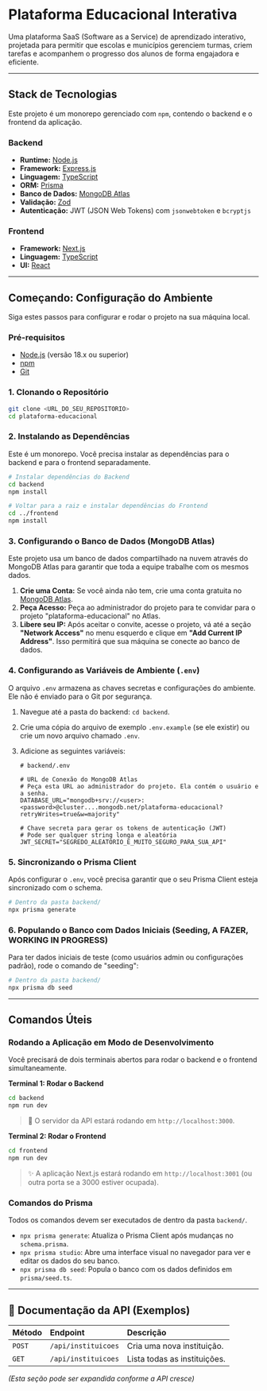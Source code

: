 # Plataforma Educacional Interativa

Uma plataforma SaaS (Software as a Service) de aprendizado interativo, projetada para permitir que escolas e municípios gerenciem turmas, criem tarefas e acompanhem o progresso dos alunos de forma engajadora e eficiente.

---

## Stack de Tecnologias

Este projeto é um monorepo gerenciado com `npm`, contendo o backend e o frontend da aplicação.

### Backend

- **Runtime:** [Node.js](https://nodejs.org/)
- **Framework:** [Express.js](https://expressjs.com/pt-br/)
- **Linguagem:** [TypeScript](https://www.typescriptlang.org/)
- **ORM:** [Prisma](https://www.prisma.io/)
- **Banco de Dados:** [MongoDB Atlas](https://www.mongodb.com/cloud/atlas)
- **Validação:** [Zod](https://zod.dev/)
- **Autenticação:** JWT (JSON Web Tokens) com `jsonwebtoken` e `bcryptjs`

### Frontend

- **Framework:** [Next.js](https://nextjs.org/)
- **Linguagem:** [TypeScript](https://www.typescriptlang.org/)
- **UI:** [React](https://react.dev/)

---

## Começando: Configuração do Ambiente

Siga estes passos para configurar e rodar o projeto na sua máquina local.

### Pré-requisitos

- [Node.js](https://nodejs.org/) (versão 18.x ou superior)
- [npm](https://www.npmjs.com/)
- [Git](https://git-scm.com/)

### 1. Clonando o Repositório

```bash
git clone <URL_DO_SEU_REPOSITORIO>
cd plataforma-educacional
```

### 2. Instalando as Dependências

Este é um monorepo. Você precisa instalar as dependências para o backend e para o frontend separadamente.

```bash
# Instalar dependências do Backend
cd backend
npm install

# Voltar para a raiz e instalar dependências do Frontend
cd ../frontend
npm install
```

### 3. Configurando o Banco de Dados (MongoDB Atlas)

Este projeto usa um banco de dados compartilhado na nuvem através do MongoDB Atlas para garantir que toda a equipe trabalhe com os mesmos dados.

1.  **Crie uma Conta:** Se você ainda não tem, crie uma conta gratuita no [MongoDB Atlas](https://www.mongodb.com/cloud/atlas/register).
2.  **Peça Acesso:** Peça ao administrador do projeto para te convidar para o projeto "plataforma-educacional" no Atlas.
3.  **Libere seu IP:** Após aceitar o convite, acesse o projeto, vá até a seção **"Network Access"** no menu esquerdo e clique em **"Add Current IP Address"**. Isso permitirá que sua máquina se conecte ao banco de dados.

### 4. Configurando as Variáveis de Ambiente (`.env`)

O arquivo `.env` armazena as chaves secretas e configurações do ambiente. Ele não é enviado para o Git por segurança.

1.  Navegue até a pasta do backend: `cd backend`.
2.  Crie uma cópia do arquivo de exemplo `.env.example` (se ele existir) ou crie um novo arquivo chamado `.env`.
3.  Adicione as seguintes variáveis:

    ```env
    # backend/.env

    # URL de Conexão do MongoDB Atlas
    # Peça esta URL ao administrador do projeto. Ela contém o usuário e a senha.
    DATABASE_URL="mongodb+srv://<user>:<password>@cluster....mongodb.net/plataforma-educacional?retryWrites=true&w=majority"

    # Chave secreta para gerar os tokens de autenticação (JWT)
    # Pode ser qualquer string longa e aleatória
    JWT_SECRET="SEGREDO_ALEATORIO_E_MUITO_SEGURO_PARA_SUA_API"
    ```

### 5. Sincronizando o Prisma Client

Após configurar o `.env`, você precisa garantir que o seu Prisma Client esteja sincronizado com o schema.

```bash
# Dentro da pasta backend/
npx prisma generate
```

### 6. Populando o Banco com Dados Iniciais (Seeding, A FAZER, WORKING IN PROGRESS)

Para ter dados iniciais de teste (como usuários admin ou configurações padrão), rode o comando de "seeding":

```bash
# Dentro da pasta backend/
npx prisma db seed
```

---

## Comandos Úteis

### Rodando a Aplicação em Modo de Desenvolvimento

Você precisará de dois terminais abertos para rodar o backend e o frontend simultaneamente.

**Terminal 1: Rodar o Backend**

```bash
cd backend
npm run dev
```

> 🚀 O servidor da API estará rodando em `http://localhost:3000`.

**Terminal 2: Rodar o Frontend**

```bash
cd frontend
npm run dev
```

> ✨ A aplicação Next.js estará rodando em `http://localhost:3001` (ou outra porta se a 3000 estiver ocupada).

### Comandos do Prisma

Todos os comandos devem ser executados de dentro da pasta `backend/`.

- `npx prisma generate`: Atualiza o Prisma Client após mudanças no `schema.prisma`.
- `npx prisma studio`: Abre uma interface visual no navegador para ver e editar os dados do seu banco.
- `npx prisma db seed`: Popula o banco com os dados definidos em `prisma/seed.ts`.

---

## 📖 Documentação da API (Exemplos)

| Método | Endpoint            | Descrição                    |
| :----- | :------------------ | :--------------------------- |
| `POST` | `/api/instituicoes` | Cria uma nova instituição.   |
| `GET`  | `/api/instituicoes` | Lista todas as instituições. |

_(Esta seção pode ser expandida conforme a API cresce)_
